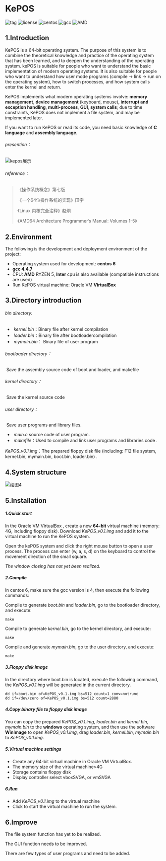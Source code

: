 # KePOS
![tag](https://img.shields.io/badge/version-v0.1-brightgreen "tag") ![license](https://img.shields.io/badge/License-Apache%202.0-blue "license") ![centos](https://img.shields.io/badge/centos-6-orange "centos") ![gcc](https://img.shields.io/badge/gcc-4.4.7-green "gcc")  ![AMD](https://img.shields.io/badge/AMD-RYZEN%205-yellowgreen,"AMD")

## 1.Introduction

KePOS is a 64-bit operating system. The purpose of this system is to combine the theoretical knowledge and practice of the operating system that has been learned, and to deepen the understanding of the operating system. kePOS is suitable for people who want to understand the basic implementation of modern operating systems. It is also suitable for people who want to understand how user mode programs (compile -> link -> run on the operating system), how to switch processes, and how system calls enter the kernel and return.

KePOS implements what modern operating systems involve: **memory management**, **device management** (keyboard, mouse), **interrupt and exception handling**, **multi-process**, **GUI**, **system calls**; due to time constraints, KePOS does not implement a file system, and may be implemented later.

If you want to run KePOS or read its code, you need basic knowledge of **C language** and **assembly language**. 

###### presention：

![kepos展示](https://github.com/KeeProMise/image/blob/master/kePOS/kepos展示.png)

###### reference：

> 《操作系统概念》第七版
>
> 《一个64位操作系统的实现》田宇
>
> 《Linux 内核完全注释》赵烔
>
> 《AMD64 Architecture  Programmer’s Manual:  Volumes 1-5》

## 2.Environment 

The following is the development and deployment environment of the project:

- Operating system used for development: **centos 6**
- **gcc 4.4.7**
- CPU: **AMD** RYZEN 5, **Inter** cpu is also available (compatible instructions are used)
- Run KePOS virtual machine: Oracle VM **VirtualBox** 

## 3.Directory introduction 

###### bin directory:

- ​	*kernel.bin*：Binary file after kernel compilation 
- ​	*loader.bin*：Binary file after bootloadercompilation 
- ​	*mymain.bin*： Binary file of user program 

###### bootloader directory：

​	Save the assembly source code of boot and loader, and makefile 

###### kernel directory：

​	Save the kernel source code 

###### user directory：

​	Save user programs and library files. 

- ​	*main.c*   source code of user program. 
- ​    *makefile*：Used to compile and link user programs and libraries code .

*KePOS_v0.1.img*：The prepared floppy disk file (including: F12 file system, kernel.bin, mymain.bin, boot.bin, loader.bin) .

## 4.System structure 

![绘图4](https://github.com/KeeProMise/image/blob/master/KePOS/KePOS架构图.gif)

## 5.Installation

##### 1.Quick start 

In the Oracle VM VirtualBox , create a new **64-bit** virtual machine (memory: 4G, including floppy disk). Download *KePOS_v0.1.img* and add it to the  virtual machine to run the KePOS system.

Open the kePOS system and click the right mouse button to open a user process. The process can enter (w, a, s, d) on the keyboard to control the movement direction of the small square. 

*The window closing has not yet been realized.* 

##### 2.Compile

In centos 6, make sure the gcc version is 4, then execute the following commands:

Compile to generate *boot.bin* and *loader.bin,* go to the bootloader directory, and execute:

```shell
make
```

Compile to generate *kernel.bin*, go to the kernel directory, and execute:

```shell
make
```

Compile and generate *mymain.bin*, go to the user directory, and execute:

```shell
make
```

##### 3.Floppy disk image

In the directory where boot.bin is located, execute the following command, the *KePOS_v0.1.img* will be generated in the current directory. 

```shell
dd if=boot.bin of=KePOS_v0.1.img bs=512 count=1 conv=notrunc
dd if=/dev/zero of=KePOS_v0.1.img bs=512 count=2880
```

##### 4.Copy binary file to floppy disk image 

You can copy the prepared *KePOS_v0.1.img*, *loader.bin* and *kernel.bin*, *mymain.bin* to the **windows** operating system, and then use the software **WinImage** to open *KePOS_v0.1.img*, drag *loader.bin*, *kernel.bin*, *mymain.bin* to *KePOS_v0.1.img*. 

##### 5.Virtual machine settings 

- Create any 64-bit virtual machine in Oracle VM VirtualBox. 
- The memory size of the virtual machine>4G 
- Storage contains  floppy disk 
- Display controller select vboxSVGA, or vmSVGA 

##### 6.Run

- Add *KePOS_v0.1.img* to the virtual machine
- Click to start the virtual machine to run the system.

## 6.Improve 

The file system function has yet to be realized.

The GUI function needs to be improved. 

There are few types of user programs and need to be added. 

